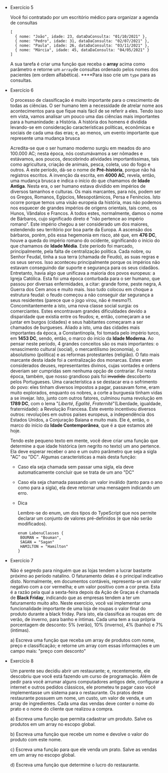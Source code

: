- Exercício 5
    
    Você foi contratado por um escritório médico para organizar a agenda de consultas
    
    ```tsx
    [
      { nome: "João", idade: 23, dataDaConsulta: "01/10/2021" },
      { nome: "Pedro", idade: 31, dataDaConsulta: "02/07/2021" },
      { nome: "Paula", idade: 26, dataDaConsulta: "03/11/2021" },
      { nome: "Márcia", idade: 45, dataDaConsulta: "04/05/2021" }
    ]
    
    ```
    
    A sua tarefa é criar uma função que receba o **array** acima como parâmetro e retorne um `array`de consultas ordenado pelos nomes dos pacientes (em ordem alfabética). ****Para isso crie um `type` para as consultas.

- Exercício 6
    
    O processo de classificação é muito importante para o crescimento de todas as ciências. O ser humano tem a necessidade de atrelar nome aos acontecimentos para que fique mais fácil de se referir a eles. Tendo isso em vista, vamos analisar um pouco uma das ciências mais importantes para a humanindade: a História. A história dos homens é dividida levando-se em consideração características políticas, econômicas e sociais de cada uma das eras; e, ao menos, um evento importante que represente uma mudança brusca
    
    Acredita-se que o ser humano moderno surgiu em meados do ano 100.000 AC; nesta época, nós costumávamos a ser nômades e estávamos, aos poucos, descobrindo atividades importantíssimas, tais como agricultura, criação de animais, pesca, coleta, uso do fogo e outros. A este período, dá-se o nome de **Pré-história**, porque não há registros escritos. A invenção da escrita, em **4000 AC**, revela, então, uma mudança brusca e indica o início do que chamamos de **Idade Antiga**. Nesta era, o ser humano estava dividido em impérios de diversos tamanhos e culturas. Os mais marcantes, para nós, podem ser os Gregos, Romanos, Egípcios, Mesopotâmicos, Persa e Feníncios. Isto ocorre porque temos uma visão europeia da história, mas não podemos nos esquecer de grandes impérios de origens orientais, tais como, os Hunos, Vândalos e Francos. A todos estes, normalmente, damos o nome de Bárbaros, cujo significado direto é "não pertence ao império romano". Este império chegou a ser considerado um dos maiores, estendendo seu território por boa parte da Europa. A ascensão dos bárbaros, porém, pôs essa hegemonia em risco, até que, em **476 DC**, houve a queda do império romano do ocidente, significando o início do que chamamos de **Idade Média**. Este período foi marcado, principalmente, pela falta de centralização política. Cada nobre, ou Senhor Feudal, tinha a sua terra (chamada de Feudo), as suas regras e os seus servos. Isso aconteceu principalmente porque os impérios não estavam conseguindo dar suporte e segurança para os seus cidadãos. Entretanto, havia algo que unificava a maioria dos povos europeus: a Igreja Católica. Esta foi uma época conturbada para o ser humano, que passou por diversas enfermidades, a citar: grande fome, peste negra, A Guerra dos Cem anos e muito mais. Isso tudo colocou em choque a estrutura feudal: o feudo começou a não conseguir dar segurança a seus residentes (parece que o jogo virou, não é mesmo?). Concomitantemente a isto, uma nova classe social surgia: os comerciantes. Estes encontravam grandes dificuldades devido a disparidade que existia entre os feudos; e, então, começaram a se juntar em burgos (cidades) e seus habitantes começaram a ser chamados de burgueses. Aliado a isto, uma das cidades mais importantes da época, a Constantinopla, foi tomada pelo império turco, em **1453 DC**, sendo, então, o marco do início da **Idade Moderna**. Ao pensar neste período, 4 grandes conceitos são os mais importantes: o renascimento cultural (social), o mercantilismo (economia), o absolutismo (política) e as reformas protestantes (religião). O fato mais marcante desta idade foi a centralização dos monarcas. Estes eram considerados deuses, representantes divinos, cujas vontades e ordens deveriam ser cumpridas sem nenhuma opção de contrariar. Foi nesta época, também, que nosso grandioso país foi ~~invadido~~ descoberto pelos Portugueses. Uma característica a se destacar era o sofrimento do povo: eles tinham diversos impostos a pagar, passavam fome, eram muito explorados, enquanto os nobres, a corte a burguesia tinham vidas a se invejar. Isto, junto com outros fatores, culminou numa revolução em **1789 DC**, com o lema "*Liberté*, *Egalité*, *Fraternité*"(Liberdade, igualdade, fraternidade): a Revolução Francesa. Este evento incentivou diversos outros: revoluções em outros países europeus, a independência dos Estados Unidos, a Conjuração Baiana e muito mais. Ele é, então, o marco do início da **Idade Contemporânea**, que é a que estamos até hoje. 
    
    Tendo este pequeno texto em mente, você deve criar uma função que determine a que idade histórica (em negrito no texto) um ano pertence. Ela deve esperar receber o ano e um outro parâmetro que seja a sigla "AC" ou "DC". Algumas características a mais desta função:
    
    - Caso ela seja chamada sem passar uma sigla, ela deve automaticamente concluir que se trata de um ano "DC"
    - Caso ela seja chamada passando um valor inválido (tanto para o ano como para a sigla), ela deve retornar uma mensagem indicando um erro.
    - Dica
        
        Lembre-se do enum, um dos tipos do TypeScript que nos permite declarar um conjunto de valores pré-definidos (e que não serão modificados).
        
        ```tsx
        enum LabenuClasses {
         BOUMAN = "Bouman",	
         SAGAN = "Sagan"
         HAMILTON = "Hamilton"
        }
        ```

- Exercício 7
    
    Não é segredo para ninguém que as lojas tendem a lucrar bastante próximo ao período natalino. O faturamento delas é o principal indicativo disto. Normalmente, em documentos contáveis, representa-se um valor negativo com a cor vermelha; e um valor positivo com a cor preta. Esta é a razão pela qual a sexta-feira depois da Ação de Graças é chamada de **Black Friday**, indicando que as empresas tendem a ter um faturamento muito alto. Neste exercício, você vai implementar uma funcionalidade importante de uma loja de roupas o valor final do produto durante a black friday. Para isto, ela classifica as roupas em: de verão, de inverno, para banho e íntimas. Cada uma tem a sua própria porcentagem de desconto: 5% (verão), 10% (inverno), 4% (banho) e 7% (íntimas). 
    
    a) Escreva uma função que receba um array de produtos com nome, preço e classificação; e retorne um array com essas informações e um campo mais: "preço com desconto"

- Exercício 8
    
    Um parente seu decidiu abrir um restaurante; e, recentemente, ele descobriu que você está fazendo um curso de programação. Além de pedir para você arrumar alguns computadores antigos dele, configurar a internet e outros pedidos clássicos, ele prometeu te pagar caso você implementasse um sistema para o restaurante. Os pratos deste restaurante possuem  um nome, um custo, um valor de venda, e um array de ingredientes. Cada uma das vendas deve conter o nome do prato e o nome do cliente que realizou a compra.
    
    a) Escreva uma função que permita cadastrar um produto. Salve os produtos em um array no escopo global.
    
    b) Escreva uma função que recebe um nome e devolve o valor do produto com este nome.
    
    c) Escreva uma função para que ele venda um prato. Salve as vendas em um array no escopo global.
    
    d) Escreva uma função que determine o lucro do restaurante.